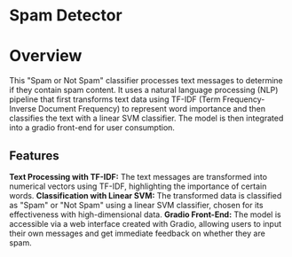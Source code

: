 # Spam Detector

# Overview

This "Spam or Not Spam" classifier processes text messages to determine if they contain spam content. It uses a natural language processing (NLP) pipeline that first transforms text data using TF-IDF (Term Frequency-Inverse Document Frequency) to represent word importance and then classifies the text with a linear SVM classifier. The model is then integrated into a gradio front-end for user consumption.

## Features

**Text Processing with TF-IDF:** The text messages are transformed into numerical vectors using TF-IDF, highlighting the importance of certain words.
**Classification with Linear SVM:** The transformed data is classified as "Spam" or "Not Spam" using a linear SVM classifier, chosen for its effectiveness with high-dimensional data.
**Gradio Front-End:** The model is accessible via a web interface created with Gradio, allowing users to input their own messages and get immediate feedback on whether they are spam.
